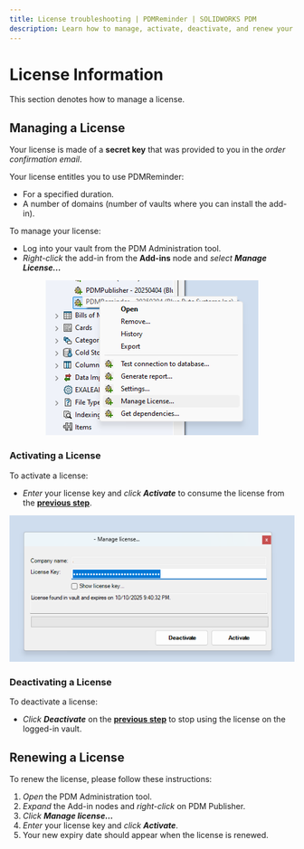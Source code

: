```yaml
---
title: License troubleshooting | PDMReminder | SOLIDWORKS PDM
description: Learn how to manage, activate, deactivate, and renew your PDMReminder license, including troubleshooting tips.
---
```

# License Information

This section denotes how to manage a license.

## Managing a License

Your license is made of a **secret key** that was provided to you in the *order confirmation email*.  

Your license entitles you to use PDMReminder:

- For a specified duration.
- A number of domains (number of vaults where you can install the add-in).

To manage your license:

- Log into your vault from the PDM Administration tool.
- *Right-click* the add-in from the **Add-ins** node and *select* ***Manage License...***

<p align="center">
  <img src="../images/pdmremindermanagelicense.png" alt="Manage license...">
</p>

### Activating a License

To activate a license:
- *Enter* your license key and *click* ***Activate*** to consume the license from the **[previous step](#managing-a-license)**.

<p align="center">
  <img src="../images/pdmconverttaskextendedactivatelicense.png" alt="Activate license" width="800">
</p>

### Deactivating a License

To deactivate a license:
- *Click* ***Deactivate*** on the **[previous step](#activating-a-license)** to stop using the license on the logged-in vault.

## Renewing a License

To renew the license, please follow these instructions:

1. *Open* the PDM Administration tool.
2. *Expand* the Add-in nodes and *right-click* on PDM Publisher.
3. *Click* ***Manage license…***
7. *Enter* your license key and *click* ***Activate***.
8. Your new expiry date should appear when the license is renewed.
